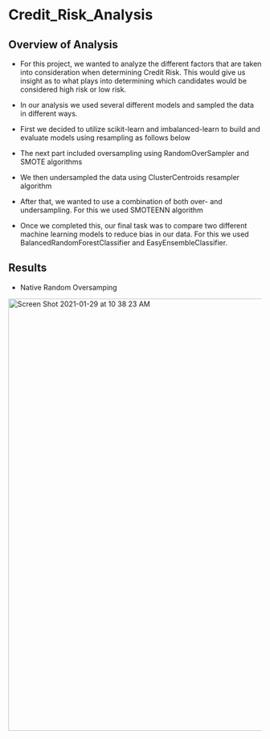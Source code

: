 # Credit_Risk_Analysis

## Overview of Analysis

- For this project, we wanted to analyze the different factors that are taken into consideration when determining Credit Risk. This would give us insight as to what plays into determining which candidates would be considered high risk or low risk. 

- In our analysis we used several different models and sampled the data in different ways.

- First we decided to utilize scikit-learn and imbalanced-learn to build and evaluate models using resampling as follows below
- The next part included oversampling using RandomOverSampler and SMOTE algorithms
- We then undersampled the data using ClusterCentroids resampler algorithm
- After that, we wanted to use a combination of both over- and undersampling. For this we used SMOTEENN algorithm
- Once we completed this, our final task was to compare two different machine learning models to reduce bias in our data. For this we used BalancedRandomForestClassifier and EasyEnsembleClassifier. 

## Results

- Native Random Oversamping

<img width="860" alt="Screen Shot 2021-01-29 at 10 38 23 AM" src="https://user-images.githubusercontent.com/68168883/106295316-4587ca00-621e-11eb-8e88-5513bd72e594.png">



